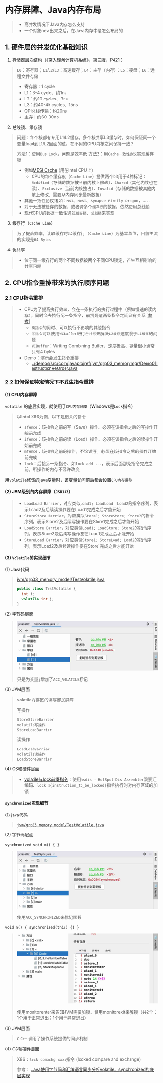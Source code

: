 # 内存屏障、Java内存布局

> * 高并发情况下Java内存怎么支持
> * 一个对象new出来之后，在Java内存中是怎么布局的

## 1. 硬件层的并发优化基础知识

1. 存储器层次结构（《深入理解计算机系统》，第三版，P421 ）

> `L0`：寄存器；`L1`/`L2`/`L3`：高速缓存；`L4`：主存（内存）；`L5`：硬盘；`L6`：远程文件存储
> 
> * 寄存器：1 cycle
> * L1：3-4 cycle、约1ns
> * L2：约10 cycles、3ns
> * L3：约40-45 cycles、15ns
> * QPI总线传输：约20ns
> * 主存：约60-80ns

2. 总线锁、缓存锁

> 问题：每个核都有专用L1/L2缓存，多个核共享L3缓存时，如何保证同一个变量load到L1/L2里面的值，在不同的CPU内核之间保持一致？
> 
> 方法1：使用`Bus Lock`，问题是效率低
> 方法2：用`Cache一致性协议`实现缓存锁
> 
> * 例如[MESI Cache](https://www.cnblogs.com/z00377750/p/9180644.html) (用在Intel CPU上）
> 	* CPU的每个缓存航（`Cache Line`）提供两个bit用于4种标记：`Modified`（存储的数据被当前内核上修改）、`Shared`（其他内核也在读）、`Exclusive`（当前内核独占）、`Invalid`（存储的数据被其他内核上修改、需要从内存同步最新数据）
> * 其他一致性协议诸如：`MSI`、`MOSI`、`Synapse Firefly Dragon`，……
> * 对于无法被缓存的数据、或者跨多个`缓存行`的数据，依然使用总线锁
> * 现代CPU的数据一致性通过`缓存锁`、`总线锁`来实现

3. 缓存行（`Cache Line`）

> 为了提高效率，读取缓存时以缓存行（`Cache Line`）为基本单位，目前主流的实现是`64 Bytes`

4. 伪共享

> * 位于同一缓存行的两个不同数据被两个不同CPU锁定，产生互相影响的共享问题 

## 2. CPU指令重排带来的执行顺序问题

### 2.1 CPU指令重排

> * CPU为了提高执行效率，会在一条执行的执行过程中（例如慢速的读内存），同时会去执行另一条指令，前提是这两条指令之间没有关系 [[参考](https://www.cnblogs.com/liushaodong/p/4777308.html)] 
> 	* `读指令`的同时、可以执行不影响的其他指令
> 	* `写指令`可以使用`WCBuffer`进行`合并写`来解决`L2缓存`速度慢于`L1缓存`的问题
> 	* `WCBuffer`：Writing Combining Buffer、速度极高、容量很小通常只有4 bytes
> * Demo：演示会发生指令重排
> 	* [../demos/src/com/javaprojref/jvm/grp03_memorymgr/Demo01InstructionReOrder.java](../demos/src/com/javaprojref/jvm/grp03_memorymgr/Demo01InstructionReOrder.java) 

### 2.2 如何保证特定情况下不发生指令重排

#### (1) CPU内存屏障

`volatile` 的底层实现，就使用了`CPU内存屏障`（Windows是`Lock`指令）

> 以Intel X86为例，以下是相关的指令
> 
> * `sfence`：该指令之前的写（Save）操作、必须在该指令之后的写操作开始前完成
> * `ifence`：该指令之前的读（Load）操作、必须在该指令之后的读操作开始前完成
> * `mfence`：该指令之前的操作，不论读写，必须在该指令之后的操作开始前完成
> * `lock`：后接另一条指令、如`lock add ...`，表示后面那条指令完成之前，所操作的内存不容许改变

用`volatile`修饰的java变量时，该变量访问前后都会设置`CPU内存屏障`

#### (2) JVM级别的内存屏障（`JSR133`）

> * `LoadLoad Barrier`，对应类似`Load1; LoadLoad; Load2`的指令序列，表示Load2及后续读操作要在Load1完成之后才能开始
> * `StoreStore Barrier`，对应类似`Store1; StoreStore; Store2`的指令序列，表示Store2及后续写操作要在Store1完成之后才能开始
> * `LoadStore Barrier`，对应类似`Load1; LoadStore; Store2`的指令序列，表示Store2及后续写操作要在Load1完成之后才能开始
> * `StoreLoad Barrier`，对应类似`Store1; StoreLoad; Load2`的指令序列，表示Load2及后续读操作要在Store`完成之后才能开始

#### (3) `Volatile`的实现细节

(1) Java代码

> [jvm/grp03_memory_model/TestVolatile.java](../demos/src/com/javaprojref/jvm/grp03_memory_model/TestVolatile.java)
> 
> ~~~java
> public class TestVolatile {
> 	int i;
> 	volatile int j;
> }
> ~~~

(2) 字节码层面

> ![](https://raw.githubusercontent.com/kenfang119/pics/main/490_jvm/jclasslib_volatile.jpg)
> 
> 只是为变量`j`增加了`ACC_VOLATILE`标记

(3) JVM层面

> volatile内存区的读写都加屏障
> 
> 写操作
> 
> ~~~text
> StoreStoreBarrier
> volatile写操作
> StoreLoadBarrier
> ~~~
>
> 读操作
> 
> ~~~text
> LoadLoadBarrier
> volatile读操作
> LoadStoreBarrier
> ~~~

(4) OS和硬件层面

> * [volatile与lock前缀指令](https://blog.csdn.net/qq_26222859/article/details/52235930)：使用`hsdis - HotSpot Dis Assembler`观察汇编码、`lock ${instruction_to_be_locked}`指令执行时对内存区域的加锁

#### `synchronized`实现细节

(1) java代码

> [`jvm/grp03_memory_model/TestVolatile.java`](../demos/src/com/javaprojref/jvm/grp03_memory_model/TestVolatile.java)

(2) 字节码层面

`synchronized void m() { }`

> ![](https://raw.githubusercontent.com/kenfang119/pics/main/490_jvm/jvm_synchronized_method.jpg) 
> 
> 使用`ACC_SYNCHRONIZED`来标记函数

`void n() { synchronized(this) {} }`

> ![](https://raw.githubusercontent.com/kenfang119/pics/main/490_jvm/jvm_synchronized_code_block.jpg)
> 
> 使用monitorenter来告知JVM需要加锁、使用monitorexit来解锁（共2个：1个用于正常退出；1个用于异常退出）

(3) JVM层面

> `C` `C++` 调用了操作系统提供的同步机制

(4) OS和硬件层面

> X86：`lock comxchg xxxx`指令 (locked compare and exchange)
> 
> 参考： [Java使用字节码和汇编语言同步分析volatile，synchronized的底层实现](https://blog.csdn.net/21aspnet/article/details/88571740)










